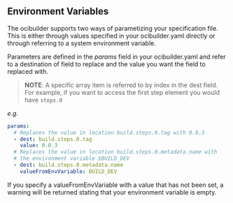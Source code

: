 ## Environment Variables

The ocibuilder supports two ways of parametizing your specification file. This is either through values specified in your
ocibuilder.yaml directly or through referring to a system environment variable.

Parameters are defined in the *params* field in your ocibuilder.yaml and refer to a destination of field to replace and the value you
want the field to  replaced with.

>**NOTE**: A specific array item is referred to by index  in the dest field. For example, if you want to access the first step
element you would have ``steps.0``

*e.g.*

```yaml
params:
  # Replaces the value in location build.steps.0.tag with 0.0.3
  - dest: build.steps.0.tag
    value: 0.0.3
  # Replaces the value in location build.steps.0.metadata.name with 
  # the environment variable $BUILD_DEV
  - dest: build.steps.0.metadata.name
    valueFromEnvVariable: BUILD_DEV
```

If you specify a valueFromEnvVariable with a value that has not been set, a warning will be returned stating that your environment
variable is empty.